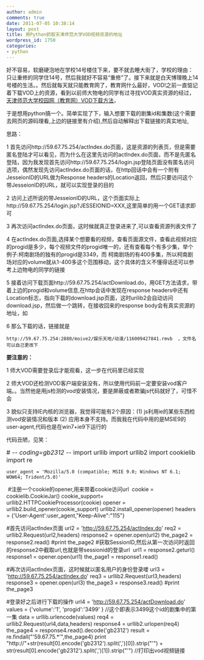 ```yaml
---
author: admin
comments: true
date: 2011-07-05 10:38:14
layout: post
title: 用Python抓取天津师范大学VOD视频资源的地址
wordpress_id: 1750
categories:
- python
---
```


好不容易，软磨硬泡地在学校14号楼住下来，要不就去睡大街了，学校的理由：只让重修的同学住14号，然后我就好不容易“重修”了。接下来就是白天博理晚上14号楼的生活。。然后就每天就只能教育网了，教育网什么最好，VOD!之前一直惦记着下载VOD上的资源，看到以前师大物电的同学有过寻找VOD真实资源的经过，[天津师范大学校园网（教育网）VOD下载方法](http://www.liboxia.com/archives/651)，

于是想用python搞一个。简单实现了下，输入想要下载的剧集id和集数(这个需要去网页的源码理看,上边的链接里有介绍),然后自动解释出下载链接的真实地址,

思路：

1 首先访问http://59.67.75.254/actIndex.do页面，这是资源的列表页，但是需要匿名登陆才可以看见，而为什么在这里先访问的actIndex.do页面，而不是先匿名登陆，因为我发现首先访问http://59.67.75.254/login.jsp登陆页面没有匿名访问选项，偶然发现先访问actIndex.do页面的话，在http回话中会有一个附有JesseionID的URL做为Response headers的Location返回，然后只要访问这个带JesseionID的URL，就可以实现登录的目的  

2 访问上述所说的带JesseionID的URL，这个页面实际上http://59.67.75.254/login.jsp?JESSEIONID=XXX,这里简单的用一个GET请求即可

3 再次访问actIndex.do页面，这时候就真正登录进来了,可以查看资源列表文件了

4 在actIndex.do页面,选择某个想要看的视频，查看页面源文件，查看此视频对应的progid是多少，每个视频文件的progid唯一的，还有查看每个有多少集，举个例子:柯南剧场的独有的progid是3349，而 柯南剧场的有400多集，所以柯南剧场对应的volume就从1-400多这个范围移动，这个具体的含义不懂得话还可以参考上边物电的同学的链接

5 接着访问下载页面http://59.67.75.254/actDownload.do，用GET方法请求，带着上边的progid和volume信息,在http会话中发现在response headers中还有Location标志，指向下载的download.jsp页面，这时urilib2会自动访问download.jsp，然后做一个跳转，在接收回来的response body会有真实资源的地址，如

<html><head><title>下载</title><script language ="javascript" src ="./js/vod.js"></script><script language=javascript> DownLoadPath('59.67.75.254:2880','/moive2/娱乐天地/动漫/116009427841.rmvb','3499','RMVB','名侦探柯南');</script></head></html>  

6 那么下载的话，链接就是  

    http://59.67.75.254:2880/moive2/娱乐天地/动漫/116009427841.rmvb  ，文件名可以自己更改下

**要注意的：**

1 师大VOD需要登录后才能观看，这一步在代码里已经实现

2 师大VOD还检测VOD客户端安装没有，所以使用代码前一定要安装vod客户端。。当然他是用js检测的vod安装情况，要是屏蔽或者欺骗js代码就好了，可惜不会

3 貌似只支持IE内核的浏览器，我觉得可能有2个原因：(1) js利用ie的某些东西检测vod安装情况和版本 (2) 应用本身不支持。而我我在代码中用的是MSIE9的user-agent,代码也是在win7+ie9下运行的

代码丑陋，见笑：

<span style="font-size: medium;"># -*- coding=gb2312 -*-
    import urllib
    import urllib2
    import cookielib
    import re

    user_agent = 'Mozilla/5.0 (compatible; MSIE 9.0; Windows NT 6.1; WOW64; Trident/5.0)'
 #注册一个cookie的opener,用来带着cookie访问url
 cookie = cookielib.CookieJar()
    cookie_support= urllib2.HTTPCookieProcessor(cookie)
    opener = urllib2.build_opener(cookie_support)
    urllib2.install_opener(opener)
    headers = {'User-Agent':user_agent,"Keep-Alive":"115"}

#首先访问actIndex页面
    url2 = 'http://59.67.75.254/actIndex.do'
    req2 = urllib2.Request(url2,headers)
    response2 = opener.open(url2)
    the_page2 = response2.read()
#print the_page2
#获取SessionID,然后从第一次访问时返回的response2中截取url,也就是带sessionid的登录url 
    url1 = response2.geturl()
    response1 = opener.open(url1) the_page1 = response1.read()

#再次访问actIndex页面，这时候就以匿名用户的身份登录喽
    url3 = 'http://59.67.75.254/actIndex.do'
    req3 = urllib2.Request(url3,headers)
    response3 = opener.open(url3)
    the_page3 = response3.read()
#print the_page3

#登录好之后进行下载的操作
    url4 = 'http://59.67.75.254/actDownload.do'
    values = {'volume':'1',
'progid':'3499'
}  //这个即表示3499这个id的剧集中的第一集
    data = urllib.urlencode(values)
    req4 = urllib2.Request(url4,data,headers)
    response4 = urllib2.urlopen(req4)
    the_page4 = response4.read().decode('gb2312')
    result = re.findall("'59.67.75.*'",the_page4)
    print "http://"+str(result[0].encode('gb2312').split(',')[0]).strip("'") + str(result[0].encode('gb2312').split(',')[1]).strip("'")
//打印出vod视频链接</span>
